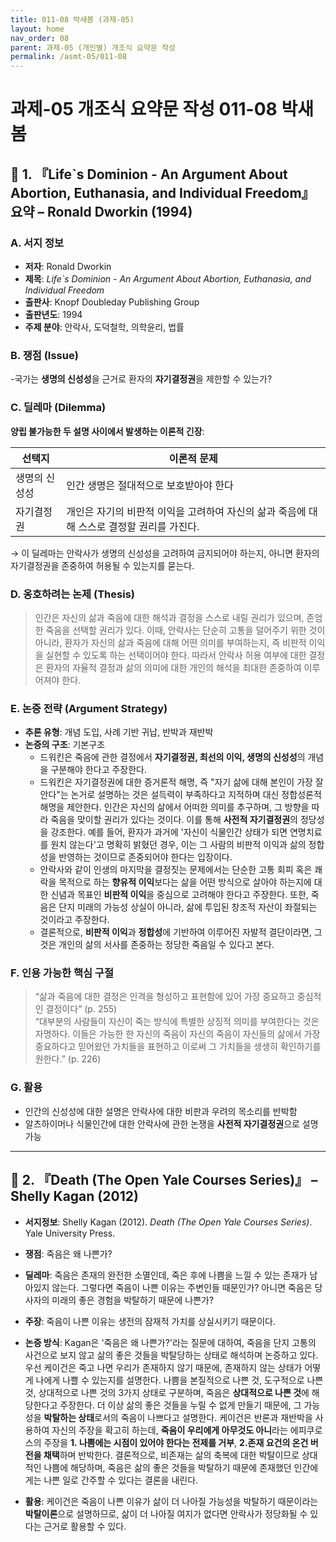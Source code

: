 ```yaml
---
title: 011-08 박새봄 (과제-05)
layout: home
nav_order: 08
parent: 과제-05 (개인별) 개조식 요약문 작성
permalink: /asmt-05/011-08
---
```


# 과제-05 개조식 요약문 작성 011-08 박새봄 

## 📘 1. 『Life`s Dominion - An Argument About Abortion, Euthanasia, and Individual Freedom』 요약 –  Ronald Dworkin (1994)

### A. 서지 정보  
- **저자**: Ronald Dworkin  
- **제목**: *Life`s Dominion - An Argument About Abortion, Euthanasia, and Individual Freedom*  
- **출판사**: Knopf Doubleday Publishing Group 
- **출판년도**: 1994
- **주제 분야**: 안락사, 도덕철학, 의학윤리, 법률


### B. 쟁점 (Issue)  
-국가는 **생명의 신성성**을 근거로 환자의 **자기결정권**을 제한할 수 있는가?

### C. 딜레마 (Dilemma)  
**양립 불가능한 두 설명 사이에서 발생하는 이론적 긴장**:

| 선택지 | 이론적 문제 |
|--------|-------------|
| 생명의 신성성 | 인간 생명은 절대적으로 보호받아야 한다 | 조직에 의한 통제, 규칙화, 감정 훈련의 존재를 설명할 수 없다. |
| 자기결정권 | 개인은 자기의 비판적 이익을 고려하여 자신의 삶과 죽음에 대해 스스로 결정할 권리를 가진다.  |

→ 이 딜레마는 안락사가 생명의 신성성을 고려하여 금지되어야 하는지, 아니면 환자의 자기결정권을 존중하여 허용될 수 있는지를 묻는다. 

### D. 옹호하려는 논제 (Thesis)  
> 인간은 자신의 삶과 죽음에 대한 해석과 결정을 스스로 내릴 권리가 있으며, 존엄한 죽음을 선택할 권리가 있다. 이때, 안락사는 단순히 고통을 덜어주기 위한 것이 아니라, 환자가 자신의 삶과 죽음에 대해 어떤 의미를 부여하는지, 즉 비판적 이익을 실현할 수 있도록 하는 선택이어야 한다. 따라서 안락사 허용 여부에 대한 결정은 환자의 자율적 결정과 삶의 의미에 대한 개인의 해석을 최대한 존중하여 이루어져야 한다. 

### E. 논증 전략 (Argument Strategy)  
- **추론 유형**: 개념 도입, 사례 기반 귀납, 반박과 재반박  
- **논증의 구조**:
  기본구조
  - 드워킨은 죽음에 관한 결정에서 **자기결정권, 최선의 이익, 생명의 신성성**의 개념을 구분해야 한다고 주장한다.
  - 드워킨은 자기결정권에 대한 증거론적 해명, 즉 "자기 삶에 대해 본인이 가장 잘 안다"는 논거로 설명하는 것은 설득력이 부족하다고 지적하며 대신 정합성론적 해명을 제안한다. 인간은 자신의 삶에서 어떠한 의미를 추구하며, 그 방향을 따라 죽음을 맞이할 권리가 있다는 것이다. 이를 통해 **사전적 자기결정권**의 정당성을 강조한다. 예를 들어, 환자가 과거에 '자신이 식물인간 상태가 되면 연명치료를 원치 않는다'고 명확히 밝혔던 경우, 이는 그 사람의 비판적 이익과 삶의 정합성을 반영하는 것이므로 존중되어야 한다는 입장이다. 
  - 안락사와 같이 인생의 마지막을 결정짓는 문제에서는 단순한 고통 회피 혹은 쾌락을 목적으로 하는 **향유적 이익**보다는 삶을 어떤 방식으로 살아야 하는지에 대한 신념과 목표인 **비판적 이익**을 중심으로 고려해야 한다고 주장한다. 또한, 죽음은 단지 미래의 가능성 상실이 아니라, 삶에 투입된 창조적 자산이 좌절되는 것이라고 주장한다.
  - 결론적으로, **비판적 이익**과 **정합성**에 기반하여 이루어진 자발적 결단이라면, 그것은 개인의 삶의 서사를 존중하는 정당한 죽음일 수 있다고 본다. 

### F. 인용 가능한 핵심 구절
> “삶과 죽음에 대한 결정은 인격을 형성하고 표현함에 있어 가장 중요하고 중심적인 결정이다” (p. 255)  
> “대부분의 사람들이 자신이 죽는 방식에 특별한 상징적 의미를 부여한다는 것은 자명하다. 이들은 가능한 한 자신의 죽음이 자신의 죽음이 자신들의 삶에서 가장 중요하다고 믿어왔던 가치들을 표현하고 이로써 그 가치들을 생생히 확인하기를 원한다.” (p. 226)


### G. 활용
- 인간의 신성성에 대한 설명은 안락사에 대한 비판과 우려의 목소리를 반박함
- 알츠하이머나 식물인간에 대한 안락사에 관한 논쟁을 **사전적 자기결정권**으로 설명 가능
---

## 📘 2. 『Death (The Open Yale Courses Series)』 – Shelly Kagan (2012)

- **서지정보**: Shelly Kagan (2012). *Death (The Open Yale Courses Series)*. Yale University Press.

- **쟁점**: 죽음은 왜 나쁜가? 
- **딜레마**: 죽음은 존재의 완전한 소멸인데, 죽은 후에 나쁨을 느낄 수 있는 존재가 남아있지 않는다. 그렇다면 죽음이 나쁜 이유는 주변인들 때문인가? 아니면 죽음은 당사자의 미래의 좋은 경험을 박탈하기 때문에 나쁜가? 
- **주장**: 죽음이 나쁜 이유는 생전의 잠재적 가치를 상실시키기 때문이다.  
- **논증 방식**: Kagan은 '죽음은 왜 나쁜가?'라는 질문에 대하여, 죽음을 단지 고통의 사건으로 보지 않고 삶의 좋은 것들을 박탈당하는 상태로 해석하며 논증하고 있다. 우선 케이건은 죽고 나면 우리가 존재하지 않기 때문에, 존재하지 않는 상태가 어떻게 나에게 나쁠 수 있는지를 설명한다. 나쁨을 본질적으로 나쁜 것, 도구적으로 나쁜 것, 상대적으로 나쁜 것의 3가지 상태로 구분하며, 죽음은 **상대적으로 나쁜 것**에 해당한다고 주장한다. 더 이상 삶의 좋은 것들을 누릴 수 없게 만들기 때문에, 그 가능성을 **박탈하는 상태**로서의 죽음이 나쁘다고 설명한다. 
케이건은 반론과 재반박을 사용하여 자신의 주장을 확고히 하는데, **죽음이 우리에게 아무것도 아니**라는 에피쿠로스의 주장을 **1. 나쁨에는 시점이 있어야 한다는 전제를 거부**, **2.존재 요건의 온건 버전을 채택**하며 반박한다. 결론적으로, 비존재는 삶의 축복에 대한 박탈이므로 상대적인 나쁨에 해당하며, 죽음은 삶의 좋은 것들을 박탈하기 때문에 존재했던 인간에게는 나쁜 일로 간주할 수 있다는 결론을 내린다. 
- **활용**: 케이건은 죽음이 나쁜 이유가 삶이 더 나아질 가능성을 박탈하기 때문이라는 **박탈이론**으로 설명하므로, 삶이 더 나아질 여지가 없다면 안락사가 정당화될 수 있다는 근거로 활용할 수 있다. 


